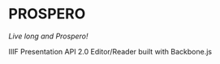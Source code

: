 # PROSPERO
_Live long and Prospero!_

IIIF Presentation API 2.0 Editor/Reader built with Backbone.js 
